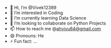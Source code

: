 - 👋 Hi, I’m @Vivek12389
- 👀 I’m interested in Coding
- 🌱 I’m currently learning Data Science
- 💞️ I’m looking to collaborate on Python Projects
- 📫 How to reach me @ahvivu64@gmail.com
- 😄 Pronouns: He
- ⚡ Fun fact: ...

<!---
Vivek12389/Vivek12389 is a ✨ special ✨ repository because its `README.md` (this file) appears on your GitHub profile.
You can click the Preview link to take a look at your changes.
--->
